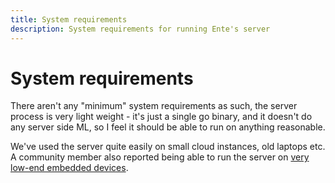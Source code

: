 ```yaml
---
title: System requirements
description: System requirements for running Ente's server
---
```


# System requirements

There aren't any "minimum" system requirements as such, the server process is
very light weight - it's just a single go binary, and it doesn't do any server
side ML, so I feel it should be able to run on anything reasonable.

We've used the server quite easily on small cloud instances, old laptops etc. A
community member also reported being able to run the server on [very low-end
embedded devices](https://github.com/ente-io/ente/discussions/594).
